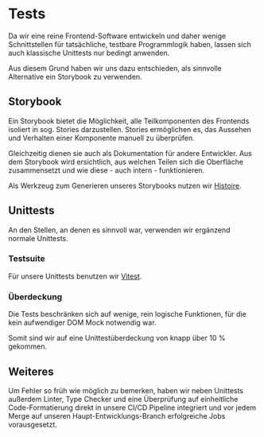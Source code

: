 # Tests

Da wir eine reine Frontend-Software entwickeln und daher wenige Schnittstellen für tatsächliche, testbare Programmlogik haben,
lassen sich auch klassische Unittests nur bedingt anwenden.

Aus diesem Grund haben wir uns dazu entschieden, als sinnvolle Alternative ein Storybook zu verwenden.

## Storybook

Ein Storybook bietet die Möglichkeit, alle Teilkomponenten des Frontends isoliert in sog. Stories darzustellen.
Stories ermöglichen es, das Aussehen und Verhalten einer Komponente manuell zu überprüfen.

Gleichzeitig dienen sie auch als Dokumentation für andere Entwickler.
Aus dem Storybook wird ersichtlich, aus welchen Teilen sich die Oberfläche zusammensetzt und wie diese - auch intern - funktionieren.

Als Werkzeug zum Generieren unseres Storybooks nutzen wir [Histoire](https://histoire.dev/).

## Unittests

An den Stellen, an denen es sinnvoll war, verwenden wir ergänzend
normale Unittests.

### Testsuite

Für unsere Unittests benutzen wir [Vitest](https://vitest.dev/).

### Überdeckung

Die Tests beschränken sich auf wenige, rein logische Funktionen,
für die kein aufwendiger DOM Mock notwendig war.

Somit sind wir auf eine Unittestüberdeckung von knapp über 10 % gekommen.

## Weiteres

Um Fehler so früh wie möglich zu bemerken,
haben wir neben Unittests außerdem
Linter, Type Checker und eine Überprüfung auf einheitliche Code-Formatierung
direkt in unsere CI/CD Pipeline integriert und vor jedem Merge auf
unseren Haupt-Entwicklungs-Branch erfolgreiche Jobs vorausgesetzt.
